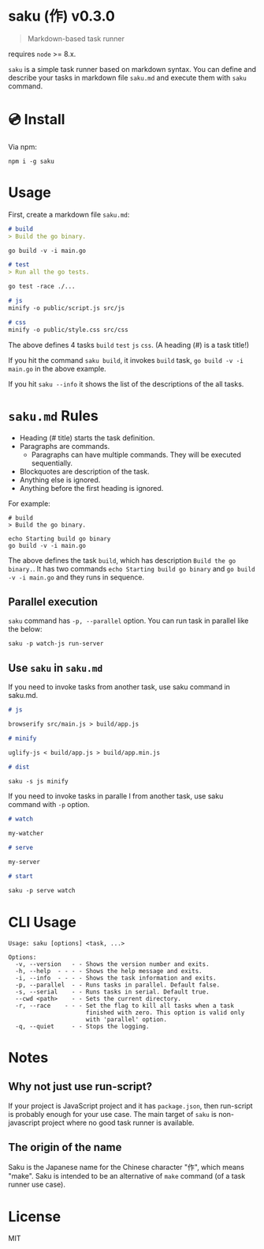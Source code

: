 # saku (作) v0.3.0

> Markdown-based task runner

requires `node` >= 8.x.

`saku` is a simple task runner based on markdown syntax. You can define and describe your tasks in markdown file `saku.md` and execute them with `saku` command.

# :cd: Install

Via npm:

    npm i -g saku

# Usage

First, create a markdown file `saku.md`:

```md
# build
> Build the go binary.

go build -v -i main.go

# test
> Run all the go tests.

go test -race ./...

# js
minify -o public/script.js src/js

# css
minify -o public/style.css src/css
```

The above defines 4 tasks `build` `test` `js` `css`. (A heading (#) is a task title!)

If you hit the command `saku build`, it invokes `build` task, `go build -v -i main.go` in the above example.

If you hit `saku --info` it shows the list of the descriptions of the all tasks.

# `saku.md` Rules

- Heading (# title) starts the task definition.
- Paragraphs are commands.
  - Paragraphs can have multiple commands. They will be executed sequentially.
- Blockquotes are description of the task.
- Anything else is ignored.
- Anything before the first heading is ignored.

For example:

```
# build
> Build the go binary.

echo Starting build go binary
go build -v -i main.go
```

The above defines the task `build`, which has description `Build the go binary.`. It has two commands `echo Starting build go binary` and `go build -v -i main.go` and they runs in sequence.

## Parallel execution

`saku` command has `-p, --parallel` option. You can run task in parallel like the below:

```
saku -p watch-js run-server
```

## Use `saku` in `saku.md`

If you need to invoke tasks from another task, use saku command in saku.md.

```md
# js

browserify src/main.js > build/app.js

# minify

uglify-js < build/app.js > build/app.min.js

# dist

saku -s js minify
```

If you need to invoke tasks in paralle l from another task, use saku command with `-p` option.

```md
# watch

my-watcher

# serve

my-server

# start

saku -p serve watch
```

# CLI Usage

```
Usage: saku [options] <task, ...>

Options:
  -v, --version   - - Shows the version number and exits.
  -h, --help  - - - - Shows the help message and exits.
  -i, --info  - - - - Shows the task information and exits.
  -p, --parallel  - - Runs tasks in parallel. Default false.
  -s, --serial    - - Runs tasks in serial. Default true.
  --cwd <path>    - - Sets the current directory.
  -r, --race    - - - Set the flag to kill all tasks when a task
                      finished with zero. This option is valid only
                      with 'parallel' option.
  -q, --quiet     - - Stops the logging.
```

# Notes

## Why not just use run-script?

If your project is JavaScript project and it has `package.json`, then run-script is probably enough for your use case. The main target of `saku` is non-javascript project where no good task runner is available.

## The origin of the name

Saku is the Japanese name for the Chinese character "作", which means "make". Saku is intended to be an alternative of `make` command (of a task runner use case).

# License

MIT
